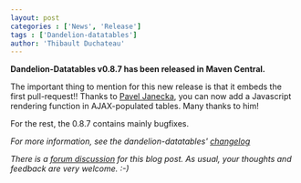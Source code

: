 ```yaml
---
layout: post
categories : ['News', 'Release']
tags : ['Dandelion-datatables']
author: 'Thibault Duchateau'
---
```

**Dandelion-Datatables v0.8.7 has been released in Maven Central.**

The important thing to mention for this new release is that it embeds the first pull-request!! Thanks to [Pavel Janecka](https://github.com/Sorceror), you can now add a Javascript rendering function in AJAX-populated tables. Many thanks to him!

For the rest, the 0.8.7 contains mainly bugfixes.

_For more information, see the dandelion-datatables' [changelog](/datatables/changelog.html)_

_There is a [forum discussion](http://dandelion-forum.48353.n6.nabble.com/Dandelion-Datatables-v0-8-7-has-been-released-td253.html) for this blog post. As usual, your thoughts and feedback are very welcome. :-)_